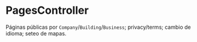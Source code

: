 # PagesController

Páginas públicas por `Company`/`Building`/`Business`; privacy/terms; cambio de idioma; seteo de mapas.
